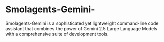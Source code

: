 # Smolagents-Gemini-
Smolagents-Gemini is a sophisticated yet lightweight command-line code assistant that combines the power of Gemini 2.5 Large Language Models with a comprehensive suite of development tools.
